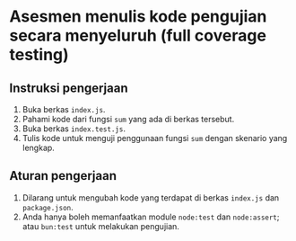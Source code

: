  # Asesmen menulis kode pengujian secara menyeluruh (full coverage testing)

  ## Instruksi pengerjaan

  1. Buka berkas `index.js`.
  2. Pahami kode dari fungsi `sum` yang ada di berkas tersebut.
  3. Buka berkas `index.test.js`.
  4. Tulis kode untuk menguji penggunaan fungsi `sum` dengan skenario yang lengkap.

  ## Aturan pengerjaan

  1. Dilarang untuk mengubah kode yang terdapat di berkas `index.js` dan `package.json`.
  2. Anda hanya boleh memanfaatkan module `node:test` dan `node:assert`; atau `bun:test` untuk melakukan pengujian.

